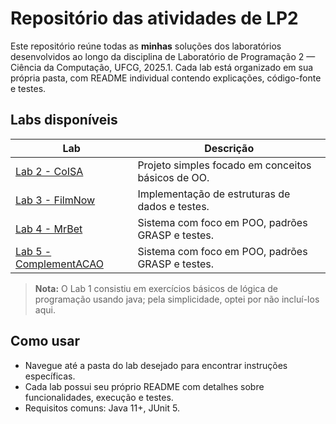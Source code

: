 # Repositório das atividades de LP2

Este repositório reúne todas as **minhas** soluções dos laboratórios desenvolvidos ao longo da disciplina de Laboratório de Programação 2 — Ciência da Computação, UFCG, 2025.1. Cada lab está organizado em sua própria pasta, com README individual contendo explicações, código-fonte e testes.

## Labs disponíveis

| Lab                     | Descrição                                      |
|-------------------------|------------------------------------------------|
| [Lab 2 - CoISA](./lab2) | Projeto simples focado em conceitos básicos de OO.|
| [Lab 3 - FilmNow](./lab3) | Implementação de estruturas de dados e testes.|
| [Lab 4 - MrBet](./lab4) | Sistema com foco em POO, padrões GRASP e testes.|
| [Lab 5 - ComplementACAO](./lab5) | Sistema com foco em POO, padrões GRASP e testes.|

> **Nota:** O Lab 1 consistiu em exercícios básicos de lógica de programação usando java; pela simplicidade, optei por não incluí-los aqui.

## Como usar

- Navegue até a pasta do lab desejado para encontrar instruções específicas.
- Cada lab possui seu próprio README com detalhes sobre funcionalidades, execução e testes.
- Requisitos comuns: Java 11+, JUnit 5.
